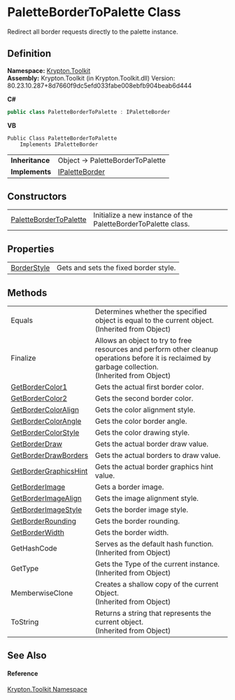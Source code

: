 # PaletteBorderToPalette Class


Redirect all border requests directly to the palette instance.



## Definition
**Namespace:** <a href="79d2eac2-21f4-54ff-7552-b20c33c30600.md">Krypton.Toolkit</a>  
**Assembly:** Krypton.Toolkit (in Krypton.Toolkit.dll) Version: 80.23.10.287+8d7660f9dc5efd033fabe008ebfb904beab6d444

**C#**
``` C#
public class PaletteBorderToPalette : IPaletteBorder
```
**VB**
``` VB
Public Class PaletteBorderToPalette
	Implements IPaletteBorder
```

<table><tr><td><strong>Inheritance</strong></td><td>Object  →  PaletteBorderToPalette</td></tr>
<tr><td><strong>Implements</strong></td><td><a href="dd253da2-d489-07ff-6865-3729039fb875.md">IPaletteBorder</a></td></tr>
</table>



## Constructors
<table>
<tr>
<td><a href="2f954b2f-7907-c023-bf4c-c945b44f6d52.md">PaletteBorderToPalette</a></td>
<td>Initialize a new instance of the PaletteBorderToPalette class.</td></tr>
</table>

## Properties
<table>
<tr>
<td><a href="aee5af4c-d89e-ea6d-46e4-a5e3411300ca.md">BorderStyle</a></td>
<td>Gets and sets the fixed border style.</td></tr>
</table>

## Methods
<table>
<tr>
<td>Equals</td>
<td>Determines whether the specified object is equal to the current object.<br />(Inherited from Object)</td></tr>
<tr>
<td>Finalize</td>
<td>Allows an object to try to free resources and perform other cleanup operations before it is reclaimed by garbage collection.<br />(Inherited from Object)</td></tr>
<tr>
<td><a href="68604441-d7c3-f77d-e6be-a64af7ad27e5.md">GetBorderColor1</a></td>
<td>Gets the actual first border color.</td></tr>
<tr>
<td><a href="6ea10224-7104-0329-0bb2-2bb74614fb14.md">GetBorderColor2</a></td>
<td>Gets the second border color.</td></tr>
<tr>
<td><a href="d6e6717d-9bc1-b5d0-820e-265e8aefbf00.md">GetBorderColorAlign</a></td>
<td>Gets the color alignment style.</td></tr>
<tr>
<td><a href="cb620e9e-6f3e-d3e0-d82b-84de480f998e.md">GetBorderColorAngle</a></td>
<td>Gets the color border angle.</td></tr>
<tr>
<td><a href="6e122816-d9e4-e692-9d39-f8b7b6d757a6.md">GetBorderColorStyle</a></td>
<td>Gets the color drawing style.</td></tr>
<tr>
<td><a href="b3b4233c-d0b2-586e-0836-da795dfb078c.md">GetBorderDraw</a></td>
<td>Gets the actual border draw value.</td></tr>
<tr>
<td><a href="ea1b3d8c-8d45-a387-7225-295633fcf5a6.md">GetBorderDrawBorders</a></td>
<td>Gets the actual borders to draw value.</td></tr>
<tr>
<td><a href="fa9f0165-74a5-a7ed-4a25-4e76c77bb789.md">GetBorderGraphicsHint</a></td>
<td>Gets the actual border graphics hint value.</td></tr>
<tr>
<td><a href="1374eb2a-c951-b26f-c56d-c46032fe6715.md">GetBorderImage</a></td>
<td>Gets a border image.</td></tr>
<tr>
<td><a href="3cc134bb-e431-4c4f-5422-c1a74cc99b07.md">GetBorderImageAlign</a></td>
<td>Gets the image alignment style.</td></tr>
<tr>
<td><a href="f825fd74-8da1-ae3d-5c5c-88aea519ae04.md">GetBorderImageStyle</a></td>
<td>Gets the border image style.</td></tr>
<tr>
<td><a href="b1eab84c-76ba-16ef-6047-d464fbaf8741.md">GetBorderRounding</a></td>
<td>Gets the border rounding.</td></tr>
<tr>
<td><a href="6801e260-6d74-7e2a-f2a9-04b22d67f990.md">GetBorderWidth</a></td>
<td>Gets the border width.</td></tr>
<tr>
<td>GetHashCode</td>
<td>Serves as the default hash function.<br />(Inherited from Object)</td></tr>
<tr>
<td>GetType</td>
<td>Gets the Type of the current instance.<br />(Inherited from Object)</td></tr>
<tr>
<td>MemberwiseClone</td>
<td>Creates a shallow copy of the current Object.<br />(Inherited from Object)</td></tr>
<tr>
<td>ToString</td>
<td>Returns a string that represents the current object.<br />(Inherited from Object)</td></tr>
</table>

## See Also


#### Reference
<a href="79d2eac2-21f4-54ff-7552-b20c33c30600.md">Krypton.Toolkit Namespace</a>  
